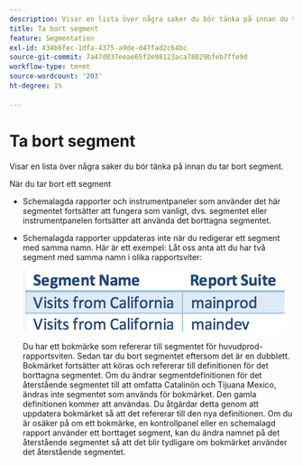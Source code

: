 ```yaml
---
description: Visar en lista över några saker du bör tänka på innan du tar bort segment.
title: Ta bort segment
feature: Segmentation
exl-id: 434b6fec-1dfa-4375-a9de-d47fad2c64bc
source-git-commit: 7a47d837eeae65f2e98123aca78029bfeb7ffe9d
workflow-type: tm+mt
source-wordcount: '203'
ht-degree: 1%

---
```


# Ta bort segment

Visar en lista över några saker du bör tänka på innan du tar bort segment.

När du tar bort ett segment

* Schemalagda rapporter och instrumentpaneler som använder det här segmentet fortsätter att fungera som vanligt, dvs. segmentet eller instrumentpanelen fortsätter att använda det borttagna segmentet.
* Schemalagda rapporter uppdateras inte när du redigerar ett segment med samma namn. Här är ett exempel: Låt oss anta att du har två segment med samma namn i olika rapportsviter:

   ![](assets/duplicate_seg_names.png)

   Du har ett bokmärke som refererar till segmentet för huvudprod-rapportsviten. Sedan tar du bort segmentet eftersom det är en dubblett. Bokmärket fortsätter att köras och refererar till definitionen för det borttagna segmentet. Om du ändrar segmentdefinitionen för det återstående segmentet till att omfatta Catalinön och Tijuana Mexico, ändras inte segmentet som används för bokmärket. Den gamla definitionen kommer att användas. Du åtgärdar detta genom att uppdatera bokmärket så att det refererar till den nya definitionen. Om du är osäker på om ett bokmärke, en kontrollpanel eller en schemalagd rapport använder ett borttaget segment, kan du ändra namnet på det återstående segmentet så att det blir tydligare om bokmärket använder det återstående segmentet.
